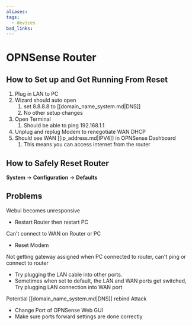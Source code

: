 ```yaml
---
aliases: 
tags:
  - devices
bad_links:
---
```

# OPNSense Router

## How to Set up and Get Running From Reset

1. Plug in LAN to PC
2. Wizard should auto open
	1. set 8.8.8.8 to [[domain_name_system.md|DNS]]
	2. No other setup changes
3. Open Terminal
	1. Should be able to ping 192.168.1.1
4. Unplug and replug Modem to renegotiate WAN DHCP
5. Should see WAN [[ip_address.md|IPV4]] in OPNSense Dashboard
	1. This means you can access internet from the router

## How to Safely Reset Router

**System** -> **Configuration** -> **Defaults**

## Problems

Webui becomes unresponsive
- Restart Router then restart PC

Can't connect to WAN on Router or PC
- Reset Modem

Not getting gateway assigned when PC connected to router, can't ping or connect to router
- Try plugging the LAN cable into other ports.
- Sometimes when set to default, the LAN and WAN ports get switched, Try plugging LAN connection into WAN port

Potential [[domain_name_system.md|DNS]] rebind Attack
- Change Port of OPNSense Web GUI
- Make sure ports forward settings are done correctly